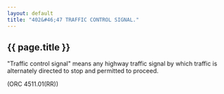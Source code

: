 ```yaml
---
layout: default 
title: "402&#46;47 TRAFFIC CONTROL SIGNAL."
---
```


{{ page.title }}
----------------

"Traffic control signal" means any highway traffic signal by which
traffic is alternately directed to stop and permitted to proceed.

(ORC 4511.01(RR))
